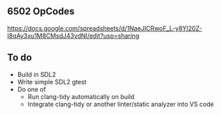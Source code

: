 ## 6502 OpCodes

https://docs.google.com/spreadsheets/d/1NaeJICRwoF_L-y8YI20Z-I8qAy3xu1M8CMsdJ43vdNI/edit?usp=sharing


## To do

* Build in SDL2
* Write simple SDL2 gtest
* Do one of
  * Run clang-tidy automatically on build
  * Integrate clang-tidy or another linter/static analyzer into VS code
  
